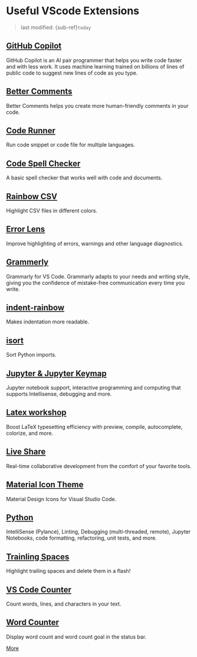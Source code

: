 # Useful VScode Extensions
> last modified: {sub-ref}`today`

## [GitHub Copilot](https://marketplace.visualstudio.com/items?itemName=GitHub.copilot)
GitHub Copilot is an AI pair programmer that helps you write code faster and with less work. It uses machine learning trained on billions of lines of public code to suggest new lines of code as you type.

## [Better Comments](https://marketplace.visualstudio.com/items?itemName=aaron-bond.better-comments)
Better Comments helps you create more human-friendly comments in your code.

## [Code Runner](https://marketplace.visualstudio.com/items?itemName=formulahendry.code-runner)
Run code snippet or code file for multiple languages.

## [Code Spell Checker](https://marketplace.visualstudio.com/items?itemName=streetsidesoftware.code-spell-checker)
A basic spell checker that works well with code and documents.

## [Rainbow CSV](https://marketplace.visualstudio.com/items?itemName=mechatroner.rainbow-csv)
Highlight CSV files in different colors.

## [Error Lens](https://marketplace.visualstudio.com/items?itemName=usernamehw.errorlens)
Improve highlighting of errors, warnings and other language diagnostics.

## [Grammerly](https://marketplace.visualstudio.com/items?itemName=znck.grammarly)
Grammarly for VS Code. Grammarly adapts to your needs and writing style, giving you the confidence of mistake-free communication every time you write.

## [indent-rainbow](https://marketplace.visualstudio.com/items?itemName=oderwat.indent-rainbow)
Makes indentation more readable.

## [isort](https://marketplace.visualstudio.com/items?itemName=ms-python.isort)
Sort Python imports.

## [Jupyter & Jupyter Keymap](https://marketplace.visualstudio.com/items?itemName=ms-toolsai.jupyter)
Jupyter notebook support, interactive programming and computing that supports Intellisense, debugging and more.

## [Latex workshop](https://marketplace.visualstudio.com/items?itemName=James-Yu.latex-workshop)
Boost LaTeX typesetting efficiency with preview, compile, autocomplete, colorize, and more.

## [Live Share](https://marketplace.visualstudio.com/items?itemName=MS-vsliveshare.vsliveshare)
Real-time collaborative development from the comfort of your favorite tools.

## [Material Icon Theme](https://marketplace.visualstudio.com/items?itemName=PKief.material-icon-theme)
Material Design Icons for Visual Studio Code.

## [Python](https://marketplace.visualstudio.com/items?itemName=ms-python.python)
IntelliSense (Pylance), Linting, Debugging (multi-threaded, remote), Jupyter Notebooks, code formatting, refactoring, unit tests, and more.

## [Trainling Spaces](https://marketplace.visualstudio.com/items?itemName=shardulm94.trailing-spaces)
Highlight trailing spaces and delete them in a flash!

## [VS Code Counter](https://marketplace.visualstudio.com/items?itemName=uctakeoff.vscode-counter)
Count words, lines, and characters in your text.

## [Word Counter](https://marketplace.visualstudio.com/items?itemName=ms-vscode.wordcount)
Display word count and word count goal in the status bar.

[More](https://marketplace.visualstudio.com/search?target=VSCode&category=All%20categories&sortBy=Installs)
